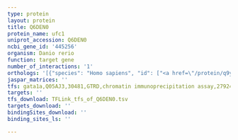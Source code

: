 ```yaml
---
type: protein
layout: protein
title: Q6DEN0
protein_name: ufc1
uniprot_accession: Q6DEN0
ncbi_gene_id: '445256'
organism: Danio rerio
function: target gene
number_of_interactions: '1'
orthologs: '[{"species": "Homo sapiens", "id": ["<a href=\"/protein/q9y3c8\">Q9Y3C8</a>"]}, {"species": "Mus musculus", "id": ["<a href=\"/protein/q9cr09\">Q9CR09</a>"]}, {"species": "Rattus norvegicus", "id": ["<a href=\"/protein/q6bbi8\">Q6BBI8</a>"]}, {"species": "Drosophila melanogaster", "id": ["<a href=\"/protein/q7k1z5\">Q7K1Z5</a>"]}, {"species": "Caenorhabditis elegans", "id": ["<a href=\"/protein/q03598\">Q03598</a>"]}]'
jaspar_matrices: ''
tfs: gata1a,Q05AJ3,30481,GTRD,chromatin immunoprecipitation assay,27924024%5Buid%5D,No
targets: ''
tfs_download: TFLink_tfs_of_Q6DEN0.tsv
targets_download: ''
bindingSites_download: ''
binding_sites_ls: ''

---
```

